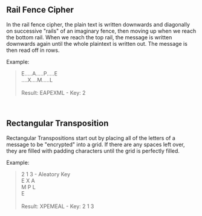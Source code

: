 ## Rail Fence Cipher
In the rail fence cipher, the plain text is written downwards and diagonally on successive "rails" of an imaginary fence, then moving up when we reach the bottom rail. When we reach the top rail, the message is written downwards again until the whole plaintext is written out. The message is then read off in rows.

Example:

> E.....A.....P.....E<br>
> ....X....M.....L <br><br>
> Result: EAPEXML - Key: 2

<br>

## Rectangular Transposition
Rectangular Transpositions start out by placing all of the letters of a message to be "encrypted" into a grid. If there are any spaces left over, they are filled with padding characters until the grid is perfectly filled.

Example:

> 2 1 3 - Aleatory Key<br>
> E X A<br>
> M P L<br>
> E <br><br>
> Result: XPEMEAL - Key: 2 1 3
